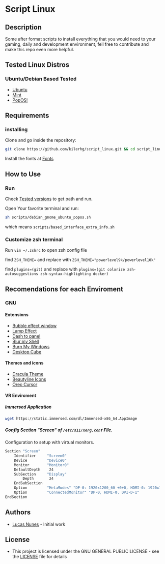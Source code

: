 # Script Linux

## Description

Some after format scripts to install everything that you would need to your gaming, daily and development environment, fell free to contribute and make this repo even more helpful.

## Tested Linux Distros

### Ubuntu/Debian Based Tested

* [Ubuntu](based_on_ubuntu_debian/gnome/ubuntu_install.sh)
* [Mint](based_on_ubuntu_debian/gnome/ubuntu_install.sh)
* [PopOS!](based_on_ubuntu_debian/gnome/ubuntu_install.sh)

## Requirements

### installing

Clone and go inside the repository:
```bash
git clone https://github.com/kilerhg/script_linux.git && cd script_linux
```

Install the fonts at [Fonts](./fonts)

## How to Use

### Run

Check [Tested versions](#tested-linux-distros) to get path and run.

Open Your favorite terminal and run: 
```bash
sh scripts/debian_gnome_ubuntu_popos.sh
```

which means `scripts/based_interface_extra_info.sh`

### Customize zsh terminal

Run `vim ~/.zshrc` to open zsh config file

find `ZSH_THEME=` and replace with `ZSH_THEME="powerlevel9k/powerlevel10k"`

find `plugins=(git)` and replace with `plugins=(git colorize zsh-autosuggestions zsh-syntax-highlighting docker)`

## Recomendations for each Enviroment

### GNU

#### Extensions

* [Bubble effect window](https://extensions.gnome.org/extension/3210/compiz-windows-effect/)
* [Lamp Effect](https://extensions.gnome.org/extension/3740/compiz-alike-magic-lamp-effect/)
* [Dash to panel](https://extensions.gnome.org/extension/1160/dash-to-panel/)
* [Blur my Shell](https://extensions.gnome.org/extension/3193/blur-my-shell/)
* [Burn My Windows](https://extensions.gnome.org/extension/4679/burn-my-windows/)
* [Desktop Cube](https://extensions.gnome.org/extension/4648/desktop-cube/)

#### Themes and icons

* [Dracula Theme](https://www.gnome-look.org/p/1687249/)
* [Beautyline Icons](https://www.gnome-look.org/p/1425426)
* [Oreo Cursor](https://www.gnome-look.org/p/1360254)

#### VR Enviroment

##### Immersed Application

```bash
wget https://static.immersed.com/dl/Immersed-x86_64.AppImage
```

##### Config Section "Screen" of `/etc/X11/xorg.conf` File.

Configuration to setup with virtual monitors.

```bash
Section "Screen"
    Identifier     "Screen0"
    Device         "Device0"
    Monitor        "Monitor0"
    DefaultDepth    24
    SubSection     "Display"
        Depth       24
    EndSubSection
    Option         "MetaModes" "DP-0: 1920x1200_60 +0+0, HDMI-0: 1920x1080_60 +1920+120, DVI-D-1: 1920x1080_60 +2944+120"
    Option         "ConnectedMonitor" "DP-0, HDMI-0, DVI-D-1"
EndSection
```

## Authors

* [Lucas Nunes](https://www.github.com/kilerhg) - Initial work

## License

* This project is licensed under the GNU GENERAL PUBLIC LICENSE - see the [LICENSE](LICENSE) file for details
